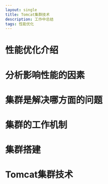 ```yaml
---
layout: single
title: Tomcat集群技术
description: 工作中总结
tags: 性能优化
---
```


# 性能优化介绍

# 分析影响性能的因素

# 集群是解决哪方面的问题

# 集群的工作机制

# 集群搭建

# Tomcat集群技术

